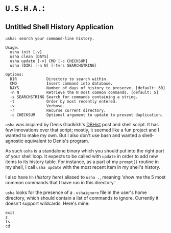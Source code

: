 # `U.S.H.A.`:

## Untitled Shell History Application

```
usha: search your command-line history.

Usage:
  usha init [-v]
  usha clean [DAYS]
  usha update [-v] CMD [-c CHECKSUM]
  usha [DIR] [-n N] [-tvrs SEARCHSTRING]

Options:
  DIR             Directory to search within.
  CMD             Insert command into database.
  DAYS            Number of days of history to preserve. [default: 60]
  -n N            Retrieve the N most common commands. [default: 5]
  -s SEARCHSTRING Search for commands containing a string.
  -t              Order by most recently entered.
  -v              Verbose.
  -r              Recurse current directory.
  -c CHECKSUM     Optional argument to update to prevent duplication.
```

`usha` was inspired by Denis Gladkikh's [DBHist][] post and shell script. It has few innovations over that script; mostly, it seemed like a fun project and I wanted to make my own. But I also don't use bash and wanted a shell-agnostic equivalent to Denis's program.

[DBHist]: https://www.outcoldman.com/en/archive/2017/07/19/dbhist/

As such `usha` is a standalone binary which you should put into the right part of your shell loop. It expects to be called with `update` in order to add new items to its history table. For instance, as a part of my `prompt()` routine in my shell, I call `usha update` with the most recent item in my shell's history.

I also have `hh` (*history here*) aliased to `usha .`, meaning 'show me the 5 most common commands that I have run in this directory.'

`usha` looks for the presence of a `.ushaignore` file in the user's home directory, which should contain a list of commands to ignore. Currently it doesn't support wildcards. Here's mine:

```
exit
z
ls
cd
```
